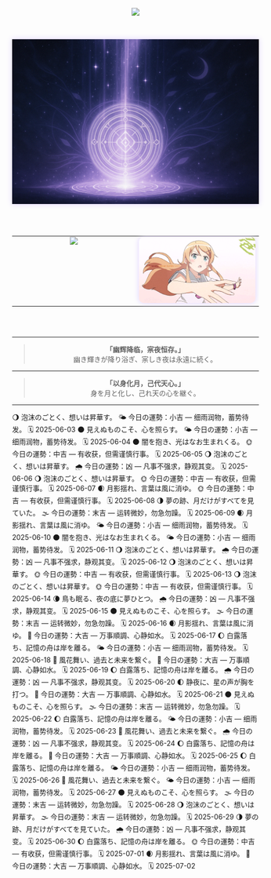 <!-- 🌑 打字机欢迎语 · 中日双行打字顺序呈现 -->
<p align="center">
  <img src="https://readme-typing-svg.demolab.com?font=Noto+Serif+JP&size=22&pause=1500&color=BFA8F3&center=true&width=600&lines=%E4%B8%8D%E7%9F%A5%E6%98%AF%E6%A2%A6%E7%9A%84%E7%BC%98%E6%95%85%EF%BC%8C%E6%B5%81%E7%A6%BB%E4%B9%8B%E4%BA%BA%E8%BF%BD%E9%80%90%E5%B9%BB%E5%BD%B1%E3%80%82;%E5%A4%A2%E3%81%AE%E3%81%9B%E3%81%84%E3%81%8B%E3%80%81%E5%BD%B7%E5%BE%A8%E3%81%86%E8%80%85%E3%81%AF%E5%B9%BB%E3%82%92%E8%BF%BD%E3%81%86%E3%80%82" />
</p>

<br>

<!-- 🌕 月辉结界分割线 -->
<p align="center">
  <img src="https://raw.githubusercontent.com/Qimin-Shen/Qimin-Shen/main/assets/moon-divider.png" width="1000" style="filter: drop-shadow(0 0 6px #e0d3ff);"/>
</p>

<br><br>

<!-- 🌌 技术图 + 动图 并排展示 -->
<table align="center">
  <tr>
    <!-- 左图：语言图 -->
    <td align="center" valign="top" width="50%">
      <img src="https://github-readme-stats.vercel.app/api/top-langs/?username=Qimin-Shen&layout=compact&theme=radical&bg_color=00000000&hide_border=true&title_color=BFA8F3&text_color=CCCCFF" width="400"/>
    </td>
    <!-- 右图：Kirino 动图 -->
    <td align="center" valign="top" width="50%">
      <img src="./assets/kirino.gif" width="400" style="filter: drop-shadow(0 0 6px #e0d3ff); border-radius: 10px;"/>
    </td>
  </tr>
</table>

<br><br>

---

<!-- 📖 心象 · 展示语录 -->
<blockquote align="center">
  <strong>「幽辉降临，宲夜恒存。」</strong><br>
  幽き輝きが降り浴ぎ、宲しき夜は永遠に続く。<br>
</blockquote>

---

<!-- 🌙 结语 -->
<blockquote align="center">
  <strong>「以身化月，己代天心。」</strong><br>
  身を月と化し、己れ天の心を継ぐ。<br>
</blockquote>

---

🌖 泡沫のごとく、想いは昇華す。
🌤️ 今日の運勢：小吉 — 细雨润物，蓄势待发。
🗓️ 2025-06-03
🌑 見えぬものこそ、心を照らす。
🌤️ 今日の運勢：小吉 — 细雨润物，蓄势待发。
🗓️ 2025-06-04
🌑 闇を抱き、光はなお生まれくる。
🌞 今日の運勢：中吉 — 有收获，但需谨慎行事。
🗓️ 2025-06-05
🌖 泡沫のごとく、想いは昇華す。
🌧️ 今日の運勢：凶 — 凡事不强求，静观其变。
🗓️ 2025-06-06
🌖 泡沫のごとく、想いは昇華す。
🌞 今日の運勢：中吉 — 有收获，但需谨慎行事。
🗓️ 2025-06-07
🌒 月影揺れ、言葉は風に消ゆ。
🌞 今日の運勢：中吉 — 有收获，但需谨慎行事。
🗓️ 2025-06-08
🌗 夢の跡、月だけがすべてを見ていた。
🌫️ 今日の運勢：末吉 — 运转微妙，勿急勿躁。
🗓️ 2025-06-09
🌒 月影揺れ、言葉は風に消ゆ。
🌤️ 今日の運勢：小吉 — 细雨润物，蓄势待发。
🗓️ 2025-06-10
🌑 闇を抱き、光はなお生まれくる。
🌤️ 今日の運勢：小吉 — 细雨润物，蓄势待发。
🗓️ 2025-06-11
🌖 泡沫のごとく、想いは昇華す。
🌧️ 今日の運勢：凶 — 凡事不强求，静观其变。
🗓️ 2025-06-12
🌖 泡沫のごとく、想いは昇華す。
🌞 今日の運勢：中吉 — 有收获，但需谨慎行事。
🗓️ 2025-06-13
🌖 泡沫のごとく、想いは昇華す。
🌞 今日の運勢：中吉 — 有收获，但需谨慎行事。
🗓️ 2025-06-14
🌘 鳥も眠る、夜の底に夢ひとつ。
🌧️ 今日の運勢：凶 — 凡事不强求，静观其变。
🗓️ 2025-06-15
🌑 見えぬものこそ、心を照らす。
🌫️ 今日の運勢：末吉 — 运转微妙，勿急勿躁。
🗓️ 2025-06-16
🌒 月影揺れ、言葉は風に消ゆ。
🌟 今日の運勢：大吉 — 万事順調、心静如水。
🗓️ 2025-06-17
🌔 白露落ち、記憶の舟は岸を離る。
🌤️ 今日の運勢：小吉 — 细雨润物，蓄势待发。
🗓️ 2025-06-18
🌙 風花舞い、過去と未来を繋ぐ。
🌟 今日の運勢：大吉 — 万事順調、心静如水。
🗓️ 2025-06-19
🌔 白露落ち、記憶の舟は岸を離る。
🌧️ 今日の運勢：凶 — 凡事不强求，静观其变。
🗓️ 2025-06-20
🌓 静夜に、星の声が胸を打つ。
🌟 今日の運勢：大吉 — 万事順調、心静如水。
🗓️ 2025-06-21
🌑 見えぬものこそ、心を照らす。
🌫️ 今日の運勢：末吉 — 运转微妙，勿急勿躁。
🗓️ 2025-06-22
🌔 白露落ち、記憶の舟は岸を離る。
🌤️ 今日の運勢：小吉 — 细雨润物，蓄势待发。
🗓️ 2025-06-23
🌙 風花舞い、過去と未来を繋ぐ。
🌧️ 今日の運勢：凶 — 凡事不强求，静观其变。
🗓️ 2025-06-24
🌔 白露落ち、記憶の舟は岸を離る。
🌟 今日の運勢：大吉 — 万事順調、心静如水。
🗓️ 2025-06-25
🌔 白露落ち、記憶の舟は岸を離る。
🌤️ 今日の運勢：小吉 — 细雨润物，蓄势待发。
🗓️ 2025-06-26
🌙 風花舞い、過去と未来を繋ぐ。
🌤️ 今日の運勢：小吉 — 细雨润物，蓄势待发。
🗓️ 2025-06-27
🌑 見えぬものこそ、心を照らす。
🌫️ 今日の運勢：末吉 — 运转微妙，勿急勿躁。
🗓️ 2025-06-28
🌖 泡沫のごとく、想いは昇華す。
🌫️ 今日の運勢：末吉 — 运转微妙，勿急勿躁。
🗓️ 2025-06-29
🌗 夢の跡、月だけがすべてを見ていた。
🌧️ 今日の運勢：凶 — 凡事不强求，静观其变。
🗓️ 2025-06-30
🌔 白露落ち、記憶の舟は岸を離る。
🌞 今日の運勢：中吉 — 有收获，但需谨慎行事。
🗓️ 2025-07-01
🌒 月影揺れ、言葉は風に消ゆ。
🌟 今日の運勢：大吉 — 万事順調、心静如水。
🗓️ 2025-07-02
